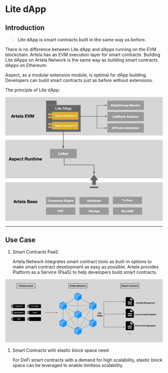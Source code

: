 # Lite dApp

## Introduction

> **Lite dApp is smart contracts built in the same way as before.**

There is no difference between Lite dApp and dApps running on the EVM blockchain. Artela has an EVM execution layer for smart contracts. Building Lite dApps on Artela Network is the same way as building smart contracts dApps on Ethereum.

Aspect, as a modular extension module, is optimal for dApp building. Developers can build smart contracts just as before without extensions. 

The principle of Lite dApp:

![seventy_p](./img/1.png)

---

## Use Case

1. Smart Contracts PaaS
    
    Artela Network integrates smart contract tools as built-in options to make smart contract development as easy as possible. Artela provides Platform as a Service (PaaS) to help developers build smart contracts.

![ninety_p](./img/2.png)

1. Smart Contracts with elastic block space need
    
    For DeFi smart contracts with a demand for high scalability, elastic block space can be leveraged to enable limitless scalability.